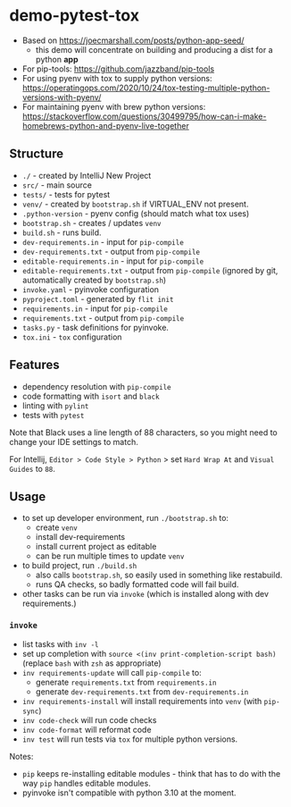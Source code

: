 # demo-pytest-tox

- Based on https://joecmarshall.com/posts/python-app-seed/
    - this demo will concentrate on building and producing a dist for a python **app**
- For pip-tools: https://github.com/jazzband/pip-tools
- For using pyenv with tox to supply python
  versions: https://operatingops.com/2020/10/24/tox-testing-multiple-python-versions-with-pyenv/
- For maintaining pyenv with brew python
  versions: https://stackoverflow.com/questions/30499795/how-can-i-make-homebrews-python-and-pyenv-live-together

## Structure

- `./` - created by IntelliJ New Project
- `src/` - main source
- `tests/` - tests for pytest
- `venv/` - created by `bootstrap.sh` if VIRTUAL_ENV not present.
- `.python-version` - pyenv config (should match what tox uses)
- `bootstrap.sh` - creates / updates `venv`
- `build.sh` - runs build.
- `dev-requirements.in` - input for `pip-compile`
- `dev-requirements.txt` - output from `pip-compile`
- `editable-requirements.in` - input for `pip-compile`
- `editable-requirements.txt` - output from `pip-compile` (ignored by git, automatically created by `bootstrap.sh`)
- `invoke.yaml` - pyinvoke configuration
- `pyproject.toml` - generated by `flit init`
- `requirements.in` - input for `pip-compile`
- `requirements.txt` - output from `pip-compile`
- `tasks.py` - task definitions for pyinvoke.
- `tox.ini` - `tox` configuration

## Features

- dependency resolution with `pip-compile`
- code formatting with `isort` and `black`
- linting with `pylint`
- tests with `pytest`

Note that Black uses a line length of 88 characters, so you might need to change your IDE settings to match.

For Intellij, `Editor > Code Style > Python` > set `Hard Wrap At` and `Visual Guides` to `88`. 


## Usage

- to set up developer environment, run `./bootstrap.sh` to:
    - create `venv`
    - install dev-requirements
    - install current project as editable
    - can be run multiple times to update `venv`
- to build project, run `./build.sh`
    - also calls `bootstrap.sh`, so easily used in something like restabuild.
    - runs QA checks, so badly formatted code will fail build.
- other tasks can be run via `invoke` (which is installed along with dev requirements.)

### `invoke`

- list tasks with `inv -l`
- set up completion with `source <(inv print-completion-script bash)` (replace `bash` with `zsh` as appropriate)
- `inv requirements-update` will call `pip-compile` to:
    - generate `requirements.txt` from `requirements.in`
    - generate `dev-requirements.txt` from `dev-requirements.in`
- `inv requirements-install` will install requirements into `venv` (with `pip-sync`)
- `inv code-check` will run code checks
- `inv code-format` will reformat code
- `inv test` will run tests via `tox` for multiple python versions.

Notes:
- `pip` keeps re-installing editable modules - think that has to do with the way `pip` handles editable modules.
- pyinvoke isn't compatible with python 3.10 at the moment.
